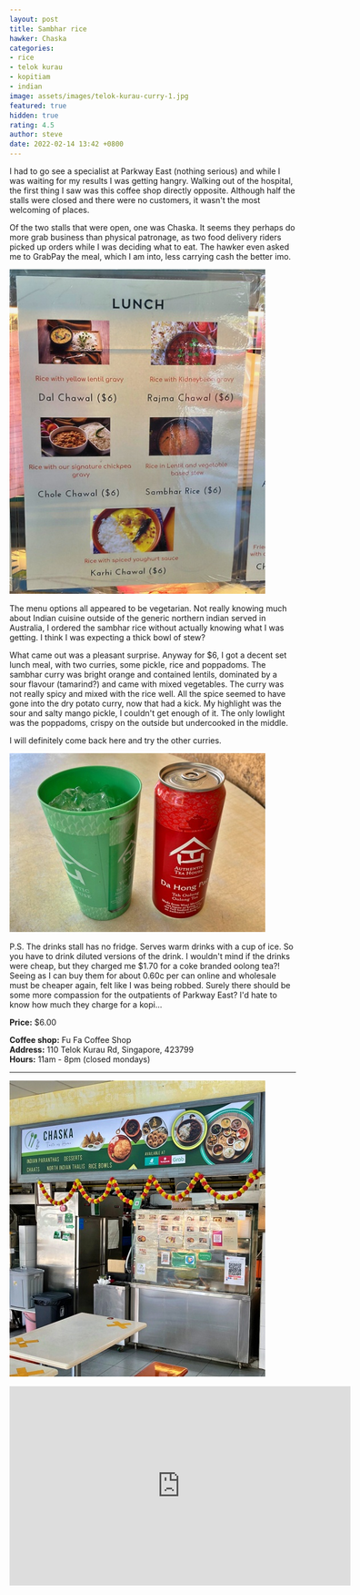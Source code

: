```yaml
---
layout: post
title: Sambhar rice
hawker: Chaska
categories:
- rice
- telok kurau
- kopitiam
- indian
image: assets/images/telok-kurau-curry-1.jpg
featured: true
hidden: true
rating: 4.5
author: steve
date: 2022-02-14 13:42 +0800
---
```

I had to go see a specialist at Parkway East (nothing serious) and while I was waiting for my results I was getting hangry. Walking out of the hospital, the first thing I saw was this coffee shop directly opposite. Although half the stalls were closed and there were no customers, it wasn't the most welcoming of places.

Of the two stalls that were open, one was Chaska. It seems they perhaps do more grab business than physical patronage, as two food delivery riders picked up orders while I was deciding what to eat. The hawker even asked me to GrabPay the meal, which I am into, less carrying cash the better imo.

![Chaska lunch options](/assets/images/telok-kurau-curry-3.jpg "Chaksa lunch options")

The menu options all appeared to be vegetarian. Not really knowing much about Indian cuisine outside of the generic northern indian served in Australia, I ordered the sambhar rice without actually knowing what I was getting. I think I was expecting a thick bowl of stew?

What came out was a pleasant surprise. Anyway for $6, I got a decent set lunch meal, with two curries, some pickle, rice and poppadoms. The sambhar curry was bright orange and contained lentils, dominated by a sour flavour (tamarind?) and came with mixed vegetables. The curry was not really spicy and mixed with the rice well. All the spice seemed to have gone into the dry potato curry, now that had a kick. My highlight was the sour and salty mango pickle, I couldn't get enough of it. The only lowlight was the poppadoms, crispy on the outside but undercooked in the middle.

I will definitely come back here and try the other curries.

![Expensive oolong tea](/assets/images/telok-kurau-curry-4.jpg "Expensive oolong tea")

P.S. The drinks stall has no fridge. Serves warm drinks with a cup of ice. So you have to drink diluted versions of the drink. I wouldn't mind if the drinks were cheap, but they charged me $1.70 for a coke branded oolong tea?! Seeing as I can buy them for about 0.60c per can online and wholesale must be cheaper again, felt like I was being robbed. Surely there should be some more compassion for the outpatients of Parkway East? I'd hate to know how much they charge for a kopi...

**Price:** $6.00  

**Coffee shop:** Fu Fa Coffee Shop  
**Address:** 110 Telok Kurau Rd, Singapore, 423799  
**Hours:** 11am - 8pm (closed mondays)

***  

![Chaska hawker stall](/assets/images/telok-kurau-curry-2.jpg "Chaksa hawker stall")

<iframe src="https://www.google.com/maps/embed?pb=!1m18!1m12!1m3!1d3988.767992495726!2d103.90736181439378!3d1.3147192990410974!2m3!1f0!2f0!3f0!3m2!1i1024!2i768!4f13.1!3m3!1m2!1s0x31da1808dbf54809%3A0x8f9708e7b7955294!2sFu%20Fa%20Coffee%20Shop!5e0!3m2!1sen!2ssg!4v1643336917903!5m2!1sen!2ssg" width="600" height="350" style="border:0;" allowfullscreen="" loading="lazy"></iframe>